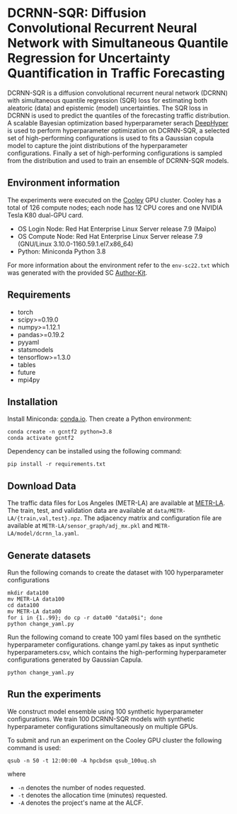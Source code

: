 # DCRNN-SQR: Diffusion Convolutional Recurrent Neural Network with Simultaneous Quantile Regression for Uncertainty Quantification in Traffic Forecasting

DCRNN-SQR is a diffusion convolutional recurrent neural network (DCRNN) with simultaneous quantile regression (SQR) loss for estimating both aleatoric (data) 
and epistemic (model) uncertainties. The SQR loss in DCRNN is used to predict the quantiles of the forecasting traffic distribution. A scalable Bayesian optimization 
based hyperparameter serach [DeepHyper](https://deephyper.readthedocs.io/en/latest/) is used to perform hyperparameter optimization on DCRNN-SQR, a selected set 
of high-performing configurations is used to fits a Gaussian copula model to capture the joint distributions of the hyperparameter configurations. Finally a set 
of high-performing configurations is sampled from the distribution and used to train an ensemble of DCRNN-SQR models.

## Environment information

The experiments were executed on the [Cooley](https://www.alcf.anl.gov/support-center/cooley/cooley-system-overview) GPU cluster. Cooley has a total of 126 compute nodes; each node has 12 CPU cores and one NVIDIA Tesla K80 dual-GPU card.

* OS Login Node: Red Hat Enterprise Linux Server release 7.9 (Maipo)
* OS Compute Node: Red Hat Enterprise Linux Server release 7.9 (GNU/Linux 3.10.0-1160.59.1.el7.x86_64)
* Python: Miniconda Python 3.8

For more information about the environment refer to the `env-sc22.txt` which was generated with the provided SC [Author-Kit](https://github.com/SC-Tech-Program/Author-Kit/).

## Requirements
* torch
* scipy>=0.19.0
* numpy>=1.12.1
* pandas>=0.19.2
* pyyaml
* statsmodels
* tensorflow>=1.3.0
* tables
* future
* mpi4py

## Installation

Install Miniconda: [conda.io](https://docs.conda.io/en/latest/miniconda.html). Then create a Python environment:

```console
conda create -n gcntf2 python=3.8
conda activate gcntf2
```

Dependency can be installed using the following command:
```console
pip install -r requirements.txt
```

## Download Data

The traffic data files for Los Angeles (METR-LA) are available at [METR-LA](https://anl.box.com/s/ptjgb2jcpf122jtooml5ew55x0ubibxq). The train, test, and validation data are available at `data/METR-LA/{train,val,test}.npz`. The adjacency matrix and configuration file are available at `METR-LA/sensor_graph/adj_mx.pkl` and `METR-LA/model/dcrnn_la.yaml`.

## Generate datasets 
Run the following comands to create the dataset with 100 hyperparameter configurations 

```no-highlight
mkdir data100
mv METR-LA data100
cd data100
mv METR-LA data00
for i in {1..99}; do cp -r data00 "data0$i"; done
python change_yaml.py
```

Run the following comand to create 100 yaml files based on the synthetic hyperparameter configurations. change yaml.py takes as input synthetic hyperparameters.csv, which contains the high-performing hyperparameter configurations generated by Gaussian Capula.

```no-highlight
python change_yaml.py
```

## Run the experiments 
We construct model ensemble using 100 synthetic hyperparameter configurations. We train 100 DCRNN-SQR models with synthetic hyperparameter configurations simultaneously on multiple GPUs.

To submit and run an experiment on the Cooley GPU cluster the following command is used:

```no-highlight
qsub -n 50 -t 12:00:00 -A hpcbdsm qsub_100uq.sh
```
where

* `-n` denotes the number of nodes requested.
* `-t` denotes the allocation time (minutes) requested.
* `-A` denotes the project's name at the ALCF.

